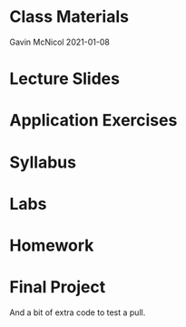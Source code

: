 Class Materials
================
Gavin McNicol
2021-01-08

# Lecture Slides

# Application Exercises

# Syllabus

# Labs

# Homework

# Final Project

And a bit of extra code to test a pull.
